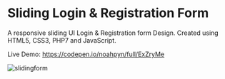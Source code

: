 # Sliding Login & Registration Form

A responsive sliding UI Login & Registration form Design. Created using HTML5, CSS3, PHP7 and JavaScript.

Live Demo: https://codepen.io/noahpyn/full/ExZryMe

![slidingform](https://user-images.githubusercontent.com/75100642/115968877-ca3e6780-a531-11eb-8285-80c866125aae.gif)

